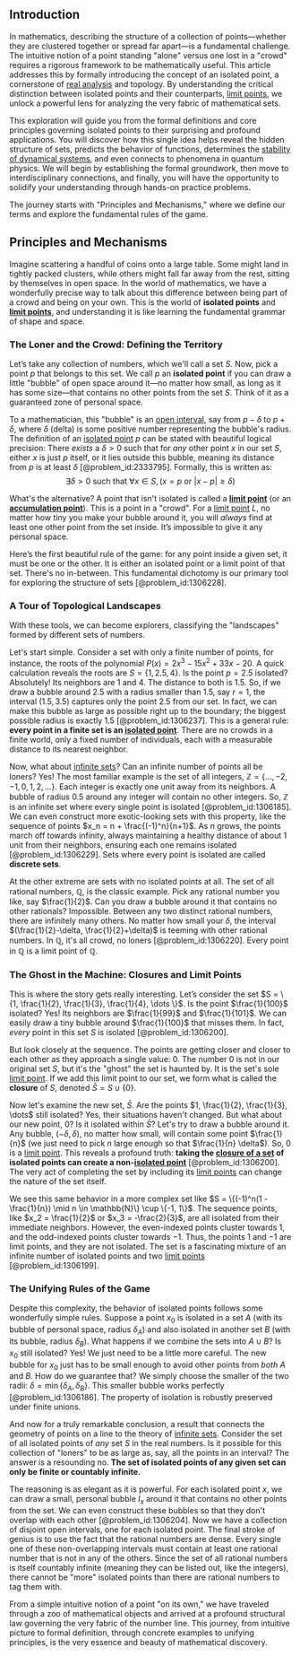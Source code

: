 ## Introduction
In mathematics, describing the structure of a collection of points—whether they are clustered together or spread far apart—is a fundamental challenge. The intuitive notion of a point standing "alone" versus one lost in a "crowd" requires a rigorous framework to be mathematically useful. This article addresses this by formally introducing the concept of an isolated point, a cornerstone of [real analysis](@article_id:145425) and topology. By understanding the critical distinction between isolated points and their counterparts, [limit points](@article_id:140414), we unlock a powerful lens for analyzing the very fabric of mathematical sets.

This exploration will guide you from the formal definitions and core principles governing isolated points to their surprising and profound applications. You will discover how this single idea helps reveal the hidden structure of sets, predicts the behavior of functions, determines the [stability of dynamical systems](@article_id:268350), and even connects to phenomena in quantum physics. We will begin by establishing the formal groundwork, then move to interdisciplinary connections, and finally, you will have the opportunity to solidify your understanding through hands-on practice problems.

The journey starts with "Principles and Mechanisms," where we define our terms and explore the fundamental rules of the game.

## Principles and Mechanisms

Imagine scattering a handful of coins onto a large table. Some might land in tightly packed clusters, while others might fall far away from the rest, sitting by themselves in open space. In the world of mathematics, we have a wonderfully precise way to talk about this difference between being part of a crowd and being on your own. This is the world of **isolated points** and **[limit points](@article_id:140414)**, and understanding it is like learning the fundamental grammar of shape and space.

### The Loner and the Crowd: Defining the Territory

Let’s take any collection of numbers, which we'll call a set $S$. Now, pick a point $p$ that belongs to this set. We call $p$ an **isolated point** if you can draw a little "bubble" of open space around it—no matter how small, as long as it has some size—that contains no other points from the set $S$. Think of it as a guaranteed zone of personal space.

To a mathematician, this "bubble" is an [open interval](@article_id:143535), say from $p-\delta$ to $p+\delta$, where $\delta$ (delta) is some positive number representing the bubble's radius. The definition of an [isolated point](@article_id:146201) $p$ can be stated with beautiful logical precision: There *exists* a $\delta > 0$ such that for *any* other point $x$ in our set $S$, either $x$ is just $p$ itself, or it lies outside this bubble, meaning its distance from $p$ is at least $\delta$ [@problem_id:2333795]. Formally, this is written as:
$$ \exists \delta > 0 \text{ such that } \forall x \in S, (x=p \text{ or } |x-p| \ge \delta) $$

What's the alternative? A point that isn't isolated is called a **[limit point](@article_id:135778)** (or an **[accumulation point](@article_id:147335)**). This is a point in a "crowd". For a [limit point](@article_id:135778) $L$, no matter how tiny you make your bubble around it, you will *always* find at least one other point from the set inside. It’s impossible to give it any personal space.

Here’s the first beautiful rule of the game: for any point inside a given set, it must be one or the other. It is either an isolated point or a limit point of that set. There's no in-between. This fundamental dichotomy is our primary tool for exploring the structure of sets [@problem_id:1306228].

### A Tour of Topological Landscapes

With these tools, we can become explorers, classifying the "landscapes" formed by different sets of numbers.

Let's start simple. Consider a set with only a finite number of points, for instance, the roots of the polynomial $P(x) = 2x^3 - 15x^2 + 33x - 20$. A quick calculation reveals the roots are $S = \{1, 2.5, 4\}$. Is the point $p=2.5$ isolated? Absolutely! Its neighbors are $1$ and $4$. The distance to both is $1.5$. So, if we draw a bubble around $2.5$ with a radius smaller than $1.5$, say $r=1$, the interval $(1.5, 3.5)$ captures only the point $2.5$ from our set. In fact, we can make this bubble as large as possible right up to the boundary; the biggest possible radius is exactly $1.5$ [@problem_id:1306237]. This is a general rule: **every point in a finite set is an [isolated point](@article_id:146201)**. There are no crowds in a finite world, only a fixed number of individuals, each with a measurable distance to its nearest neighbor.

Now, what about [infinite sets](@article_id:136669)? Can an infinite number of points all be loners? Yes! The most familiar example is the set of all integers, $\mathbb{Z} = \{\dots, -2, -1, 0, 1, 2, \dots\}$. Each integer is exactly one unit away from its neighbors. A bubble of radius $0.5$ around any integer will contain no other integers. So, $\mathbb{Z}$ is an infinite set where every single point is isolated [@problem_id:1306185]. We can even construct more exotic-looking sets with this property, like the sequence of points $x_n = n + \frac{(-1)^n}{n+1}$. As $n$ grows, the points march off towards infinity, always maintaining a healthy distance of about 1 unit from their neighbors, ensuring each one remains isolated [@problem_id:1306229]. Sets where every point is isolated are called **discrete sets**.

At the other extreme are sets with no isolated points at all. The set of all rational numbers, $\mathbb{Q}$, is the classic example. Pick any rational number you like, say $\frac{1}{2}$. Can you draw a bubble around it that contains no other rationals? Impossible. Between any two distinct rational numbers, there are infinitely many others. No matter how small your $\delta$, the interval $(\frac{1}{2}-\delta, \frac{1}{2}+\delta)$ is teeming with other rational numbers. In $\mathbb{Q}$, it's all crowd, no loners [@problem_id:1306220]. Every point in $\mathbb{Q}$ is a limit point of $\mathbb{Q}$.

### The Ghost in the Machine: Closures and Limit Points

This is where the story gets really interesting. Let’s consider the set $S = \{1, \frac{1}{2}, \frac{1}{3}, \frac{1}{4}, \dots \}$. Is the point $\frac{1}{100}$ isolated? Yes! Its neighbors are $\frac{1}{99}$ and $\frac{1}{101}$. We can easily draw a tiny bubble around $\frac{1}{100}$ that misses them. In fact, *every* point in this set $S$ is isolated [@problem_id:1306200].

But look closely at the sequence. The points are getting closer and closer to each other as they approach a single value: 0. The number 0 is not in our original set $S$, but it's the "ghost" the set is haunted by. It is the set's sole [limit point](@article_id:135778). If we add this limit point to our set, we form what is called the **closure** of $S$, denoted $\bar{S} = S \cup \{0\}$.

Now let's examine the new set, $\bar{S}$. Are the points $1, \frac{1}{2}, \frac{1}{3}, \dots$ still isolated? Yes, their situations haven't changed. But what about our new point, 0? Is it isolated within $\bar{S}$? Let's try to draw a bubble around it. Any bubble, $(-\delta, \delta)$, no matter how small, will contain some point $\frac{1}{n}$ (we just need to pick $n$ large enough so that $\frac{1}{n}  \delta$). So, 0 is a [limit point](@article_id:135778). This reveals a profound truth: **taking the [closure of a set](@article_id:142873) of isolated points can create a non-[isolated point](@article_id:146201)** [@problem_id:1306200]. The very act of completing the set by including its [limit points](@article_id:140414) can change the nature of the set itself.

We see this same behavior in a more complex set like $S = \{(-1)^n(1 - \frac{1}{n}) \mid n \in \mathbb{N}\} \cup \{-1, 1\}$. The sequence points, like $x_2 = \frac{1}{2}$ or $x_3 = -\frac{2}{3}$, are all isolated from their immediate neighbors. However, the even-indexed points cluster towards $1$, and the odd-indexed points cluster towards $-1$. Thus, the points $1$ and $-1$ are limit points, and they are not isolated. The set is a fascinating mixture of an infinite number of isolated points and two [limit points](@article_id:140414) [@problem_id:1306199].

### The Unifying Rules of the Game

Despite this complexity, the behavior of isolated points follows some wonderfully simple rules. Suppose a point $x_0$ is isolated in a set $A$ (with its bubble of personal space, radius $\delta_A$) and also isolated in another set $B$ (with its bubble, radius $\delta_B$). What happens if we combine the sets into $A \cup B$? Is $x_0$ still isolated? Yes! We just need to be a little more careful. The new bubble for $x_0$ just has to be small enough to avoid other points from *both* $A$ and $B$. How do we guarantee that? We simply choose the smaller of the two radii: $\delta = \min\{\delta_A, \delta_B\}$. This smaller bubble works perfectly [@problem_id:1306186]. The property of isolation is robustly preserved under finite unions.

And now for a truly remarkable conclusion, a result that connects the geometry of points on a line to the theory of [infinite sets](@article_id:136669). Consider the set of all isolated points of *any* set $S$ in the real numbers. Is it possible for this collection of "loners" to be as large as, say, all the points in an interval? The answer is a resounding no. **The set of isolated points of any given set can only be finite or countably infinite.**

The reasoning is as elegant as it is powerful. For each isolated point $x$, we can draw a small, personal bubble $I_x$ around it that contains no other points from the set. We can even construct these bubbles so that they don't overlap with each other [@problem_id:1306204]. Now we have a collection of disjoint open intervals, one for each isolated point. The final stroke of genius is to use the fact that the rational numbers are dense. Every single one of these non-overlapping intervals must contain at least one rational number that is not in any of the others. Since the set of all rational numbers is itself countably infinite (meaning they can be listed out, like the integers), there cannot be "more" isolated points than there are rational numbers to tag them with.

From a simple intuitive notion of a point "on its own," we have traveled through a zoo of mathematical objects and arrived at a profound structural law governing the very fabric of the number line. This journey, from intuitive picture to formal definition, through concrete examples to unifying principles, is the very essence and beauty of mathematical discovery.